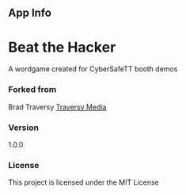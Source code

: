 

## App Info

# Beat the Hacker
A wordgame created for CyberSafeTT booth demos

### Forked from

Brad Traversy
[Traversy Media](http://www.traversymedia.com)

### Version

1.0.0

### License

This project is licensed under the MIT License
